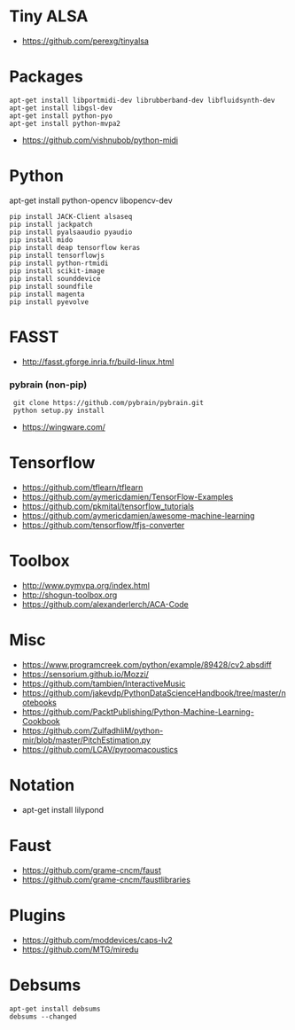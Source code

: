 # Tiny ALSA

- https://github.com/perexg/tinyalsa

# Packages

```
apt-get install libportmidi-dev librubberband-dev libfluidsynth-dev 
apt-get install libgsl-dev 
apt-get install python-pyo
apt-get install python-mvpa2
```

- https://github.com/vishnubob/python-midi

# Python

apt-get install python-opencv libopencv-dev

```
pip install JACK-Client alsaseq 
pip install jackpatch
pip install pyalsaaudio pyaudio 
pip install mido 
pip install deap tensorflow keras 
pip install tensorflowjs
pip install python-rtmidi
pip install scikit-image
pip install sounddevice
pip install soundfile
pip install magenta
pip install pyevolve
```

# FASST

- http://fasst.gforge.inria.fr/build-linux.html

### pybrain (non-pip)

```
 git clone https://github.com/pybrain/pybrain.git
 python setup.py install
 ```
 
- https://wingware.com/

# Tensorflow

- https://github.com/tflearn/tflearn
- https://github.com/aymericdamien/TensorFlow-Examples
- https://github.com/pkmital/tensorflow_tutorials
- https://github.com/aymericdamien/awesome-machine-learning
- https://github.com/tensorflow/tfjs-converter

# Toolbox 

- http://www.pymvpa.org/index.html
- http://shogun-toolbox.org
- https://github.com/alexanderlerch/ACA-Code

# Misc

- https://www.programcreek.com/python/example/89428/cv2.absdiff
- https://sensorium.github.io/Mozzi/
- https://github.com/tambien/InteractiveMusic
- https://github.com/jakevdp/PythonDataScienceHandbook/tree/master/notebooks
- https://github.com/PacktPublishing/Python-Machine-Learning-Cookbook
- https://github.com/ZulfadhliM/python-mir/blob/master/PitchEstimation.py
- https://github.com/LCAV/pyroomacoustics

# Notation

 - apt-get install lilypond
 
# Faust

- https://github.com/grame-cncm/faust
- https://github.com/grame-cncm/faustlibraries

# Plugins

- https://github.com/moddevices/caps-lv2
- https://github.com/MTG/miredu

# Debsums

```
apt-get install debsums 
debsums --changed
```
